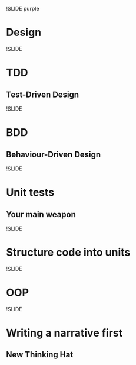 !SLIDE purple

# Design

!SLIDE

# TDD
## Test-Driven Design

!SLIDE

# BDD
## Behaviour-Driven Design

!SLIDE

# Unit tests
## Your main weapon

!SLIDE

# Structure code into units

!SLIDE

# OOP

!SLIDE

# Writing a narrative first
## New Thinking Hat

